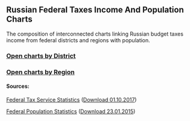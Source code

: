 ## Russian Federal Taxes Income And Population Charts

The composition of interconnected charts linking Russian budget taxes income from federal districts and regions with population.

### [Open charts by District](https://neoreact-cat.github.io/charts/pages/ru.russian-district-federal-budget-taxes-income-and-population/charts.html)

### [Open charts by Region](https://neoreact-cat.github.io/charts/pages/ru.russian-regions-federal-budget-taxes-income-and-population/charts.html)

#### Sources:

[Federal Tax Service Statistics](https://www.nalog.ru/rn77/related_activities/statistics_and_analytics/forms/6772396/) ([Download 01.10.2017](https://neoreact-cat.github.io/charts/data/excel/ru.federal-taxes-income-by-territories.2017-10.xls))

[Federal Population Statistics](http://www.statdata.ru/naselenie-federalnyh-okrugov-rossii) ([Download 23.01.2015](https://neoreact-cat.github.io/charts/data/excel/ru.population-by-territories.2015-01.xls))